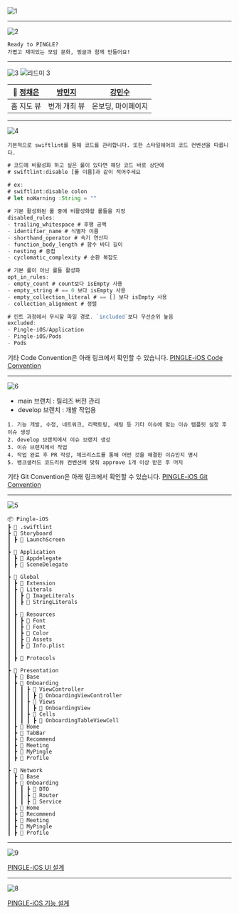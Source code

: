 ![1](https://github.com/TeamPINGLE/PINGLE-iOS/assets/109775321/fb6a1db3-cb9e-4f0e-b530-d786da5e820e)

---------
![2](https://github.com/TeamPINGLE/PINGLE-iOS/assets/109775321/ce24b8f5-8761-4364-84ef-0f1d56ff37ea)
~~~
Ready to PINGLE?
가볍고 재미있는 모임 문화, 핑글과 함께 만들어요!
~~~

---------
![3](https://github.com/TeamPINGLE/PINGLE-iOS/assets/109775321/8a68fbdf-f3a8-41bd-9bee-5227e7124ab3)
![리드미 3](https://github.com/TeamPINGLE/PINGLE-iOS/assets/109775321/66b696c9-7762-4887-9ecc-991f932e4826)

| 👑 [정채은](https://github.com/chaentopia) | [방민지](https://github.com/bangMinjI98) | [강민수](https://github.com/alstn38) |
| :--------: | :--------: | :--------: |
| 홈 지도 뷰 | 번개 개최 뷰 | 온보딩, 마이페이지 |
---------

![4](https://github.com/TeamPINGLE/PINGLE-iOS/assets/109775321/f53c55cf-e617-465d-84a6-5deca9de8b5a)
~~~
기본적으로 swiftlint를 통해 코드를 관리합니다. 또한 스타일쉐어의 코드 컨벤션을 따릅니다.
~~~
``` javascript
# 코드에 비활성화 하고 싶은 룰이 있다면 해당 코드 바로 상단에
# swiftlint:disable [룰 이름]과 같이 적어주세요

# ex:
# swiftlint:disable colon
# let noWarning :String = ""
 
# 기본 활성화된 룰 중에 비활성화할 룰들을 지정
disabled_rules:
- trailing_whitespace # 후행 공백
- identifier_name # 식별자 이름
- shorthand_operator # 속기 연산자
- function_body_length # 함수 바디 길이
- nesting # 중첩
- cyclomatic_complexity # 순환 복잡도

# 기본 룰이 아닌 룰들 활성화
opt_in_rules:
- empty_count # count보다 isEmpty 사용
- empty_string # == 0 보다 isEmpty 사용
- empty_collection_literal # == [] 보다 isEmpty 사용
- collection_alignment # 정렬

# 린트 과정에서 무시할 파일 경로. `included`보다 우선순위 높음
excluded:
- Pingle-iOS/Application
- Pingle-iOS/Pods
- Pods
```

기타 Code Convention은 아래 링크에서 확인할 수 있습니다.
[PINGLE-iOS Code Convention](https://pinglepingle.notion.site/Code-Convention-7fb87884a1314a34a1a7e48bf9a6d085?pvs=4)

---------
![6](https://github.com/TeamPINGLE/PINGLE-iOS/assets/109775321/d2f0a417-555a-4eae-a620-ead20d23845f)
- main 브랜치 : 릴리즈 버전 관리
- develop 브랜치 : 개발 작업용

~~~
1. 기능 개발, 수정, 네트워크, 리팩토링, 세팅 등 기타 이슈에 맞는 이슈 템플릿 설정 후 이슈 생성
2. develop 브랜치에서 이슈 브랜치 생성
3. 이슈 브랜치에서 작업
4. 작업 완료 후 PR 작성, 체크리스트를 통해 어떤 것을 해결한 이슈인지 명시
5. 뱅크샐러드 코드리뷰 컨벤션에 맞춰 approve 1개 이상 받은 후 머지
~~~

기타 Git Convention은 아래 링크에서 확인할 수 있습니다.
[PINGLE-iOS Git Convention](https://pinglepingle.notion.site/Git-Convention-bd4adf3b86e449f09c8a9daecfd44095?pvs=4)

---------
![5](https://github.com/TeamPINGLE/PINGLE-iOS/assets/109775321/2d9a4f9b-bd9d-4ff4-9dd9-382b743bcf21)
```
📦 Pingle-iOS
┣ 📜 .swiftlint
┣ 📂 Storyboard
┃ ┣ 📜 LaunchScreen
┃
┣ 📂 Application
┃ ┣ 📜 Appdelegate
┃ ┣ 📜 SceneDelegate
┃
┣ 📂 Global
┃ ┣ 📂 Extension
┃ ┣ 📂 Literals
┃ ┃ ┣ 📜 ImageLiterals
┃ ┃ ┣ 📜 StringLiterals
┃ ┃
┃ ┣ 📂 Resources
┃ ┃ ┣ 📂 Font
┃ ┃ ┣ 📜 Font
┃ ┃ ┣ 📜 Color
┃ ┃ ┣ 📜 Assets
┃ ┃ ┣ 📜 Info.plist
┃ ┃
┃ ┣ 📂 Protocols
┃
┣ 📂 Presentation
┃ ┣ 📂 Base
┃ ┣ 📂 Onboarding
┃ ┃ ┃ ┣ 📂 ViewController
┃ ┃ ┃ ┃ ┣ 📜 OnboardingViewController
┃ ┃ ┃ ┣ 📂 Views
┃ ┃ ┃ ┃ ┣ 📜 OnboardingView
┃ ┃ ┃ ┣ 📂 Cells
┃ ┃ ┃ ┃ ┣ 📜 OnboardingTableViewCell
┃ ┣ 📂 Home
┃ ┣ 📂 TabBar
┃ ┣ 📂 Recommend
┃ ┣ 📂 Meeting
┃ ┣ 📂 MyPingle
┃ ┣ 📂 Profile
┃
┣ 📂 Network
┃ ┣ 📂 Base
┃ ┣ 📂 Onboarding
┃ ┃ ┃ ┣ 📜 DTO
┃ ┃ ┃ ┣ 📜 Router
┃ ┃ ┃ ┣ 📜 Service
┃ ┣ 📂 Home
┃ ┣ 📂 Recommend
┃ ┣ 📂 Meeting
┃ ┣ 📂 MyPingle
┃ ┣ 📂 Profile
```

---------

![9](https://github.com/TeamPINGLE/PINGLE-iOS/assets/109775321/a06d96ee-aca4-4806-9502-61f0dc162947)

[PINGLE-iOS UI 설계](https://pinglepingle.notion.site/a2fd01fab47c4ad187a6074a8a575d80?v=e767197afc8841d5ac2661bb80c51f15&pvs=4)


---------
![8](https://github.com/TeamPINGLE/PINGLE-iOS/assets/109775321/3aeb0366-0444-46b8-9dc5-6fb4b8bb3140)

[PINGLE-iOS 기능 설계](https://pinglepingle.notion.site/c02dfaffbf3b4f6e884750399e71aee6?v=1b13977db2ff4565834ef1e2c46aafa6&pvs=4)

